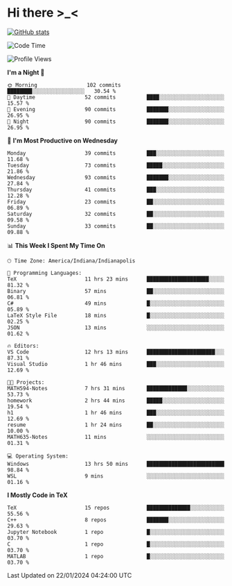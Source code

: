# Hi there \>_<

[![GitHub stats](https://github-readme-stats.vercel.app/api?username=ARessegetesStery&show_icons=true&theme=transparent)](https://github.com/anuraghazra/github-readme-stats)

<!--START_SECTION:waka-->
![Code Time](http://img.shields.io/badge/Code%20Time-597%20hrs%202%20mins-blue)

![Profile Views](http://img.shields.io/badge/Profile%20Views-0-blue)

**I'm a Night 🦉** 

```text
🌞 Morning                102 commits         ████████░░░░░░░░░░░░░░░░░   30.54 % 
🌆 Daytime                52 commits          ████░░░░░░░░░░░░░░░░░░░░░   15.57 % 
🌃 Evening                90 commits          ███████░░░░░░░░░░░░░░░░░░   26.95 % 
🌙 Night                  90 commits          ███████░░░░░░░░░░░░░░░░░░   26.95 % 
```
📅 **I'm Most Productive on Wednesday** 

```text
Monday                   39 commits          ███░░░░░░░░░░░░░░░░░░░░░░   11.68 % 
Tuesday                  73 commits          █████░░░░░░░░░░░░░░░░░░░░   21.86 % 
Wednesday                93 commits          ███████░░░░░░░░░░░░░░░░░░   27.84 % 
Thursday                 41 commits          ███░░░░░░░░░░░░░░░░░░░░░░   12.28 % 
Friday                   23 commits          ██░░░░░░░░░░░░░░░░░░░░░░░   06.89 % 
Saturday                 32 commits          ██░░░░░░░░░░░░░░░░░░░░░░░   09.58 % 
Sunday                   33 commits          ██░░░░░░░░░░░░░░░░░░░░░░░   09.88 % 
```


📊 **This Week I Spent My Time On** 

```text
🕑︎ Time Zone: America/Indiana/Indianapolis

💬 Programming Languages: 
TeX                      11 hrs 23 mins      ████████████████████░░░░░   81.32 % 
Binary                   57 mins             ██░░░░░░░░░░░░░░░░░░░░░░░   06.81 % 
C#                       49 mins             █░░░░░░░░░░░░░░░░░░░░░░░░   05.89 % 
LaTeX Style File         18 mins             █░░░░░░░░░░░░░░░░░░░░░░░░   02.25 % 
JSON                     13 mins             ░░░░░░░░░░░░░░░░░░░░░░░░░   01.62 % 

🔥 Editors: 
VS Code                  12 hrs 13 mins      ██████████████████████░░░   87.31 % 
Visual Studio            1 hr 46 mins        ███░░░░░░░░░░░░░░░░░░░░░░   12.69 % 

🐱‍💻 Projects: 
MATH594-Notes            7 hrs 31 mins       █████████████░░░░░░░░░░░░   53.73 % 
homework                 2 hrs 44 mins       █████░░░░░░░░░░░░░░░░░░░░   19.54 % 
h1                       1 hr 46 mins        ███░░░░░░░░░░░░░░░░░░░░░░   12.69 % 
resume                   1 hr 24 mins        ██░░░░░░░░░░░░░░░░░░░░░░░   10.00 % 
MATH635-Notes            11 mins             ░░░░░░░░░░░░░░░░░░░░░░░░░   01.31 % 

💻 Operating System: 
Windows                  13 hrs 50 mins      █████████████████████████   98.84 % 
WSL                      9 mins              ░░░░░░░░░░░░░░░░░░░░░░░░░   01.16 % 
```

**I Mostly Code in TeX** 

```text
TeX                      15 repos            ██████████████░░░░░░░░░░░   55.56 % 
C++                      8 repos             ███████░░░░░░░░░░░░░░░░░░   29.63 % 
Jupyter Notebook         1 repo              █░░░░░░░░░░░░░░░░░░░░░░░░   03.70 % 
C                        1 repo              █░░░░░░░░░░░░░░░░░░░░░░░░   03.70 % 
MATLAB                   1 repo              █░░░░░░░░░░░░░░░░░░░░░░░░   03.70 % 
```




 Last Updated on 22/01/2024 04:24:00 UTC
<!--END_SECTION:waka-->
